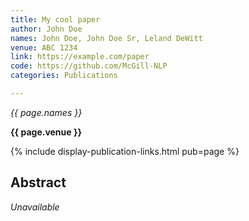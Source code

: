 ```yaml
---
title: My cool paper
author: John Doe
names: John Doe, John Doe Sr, Leland DeWitt
venue: ABC 1234
link: https://example.com/paper
code: https://github.com/McGill-NLP
categories: Publications

---
```


*{{ page.names }}*

**{{ page.venue }}**

{% include display-publication-links.html pub=page %}

## Abstract

_Unavailable_